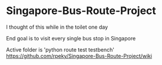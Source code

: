 # Singapore-Bus-Route-Project

I thought of this while in the toilet one day

End goal is to visit every single bus stop in Singapore


Active folder is 'python route test testbench'
https://github.com/rpeky/Singapore-Bus-Route-Project/wiki
